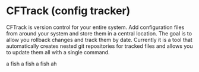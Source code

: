 # CFTrack (config tracker)
CFTrack is version control for your entire system. Add configuration files from
around your system and store them in a central location. The goal is to allow you
rollback changes and track them by date. Currently it is a tool that automatically
creates nested git repositories for tracked files and allows you to update them
all with a single command.

a fish a fish a fish ah
